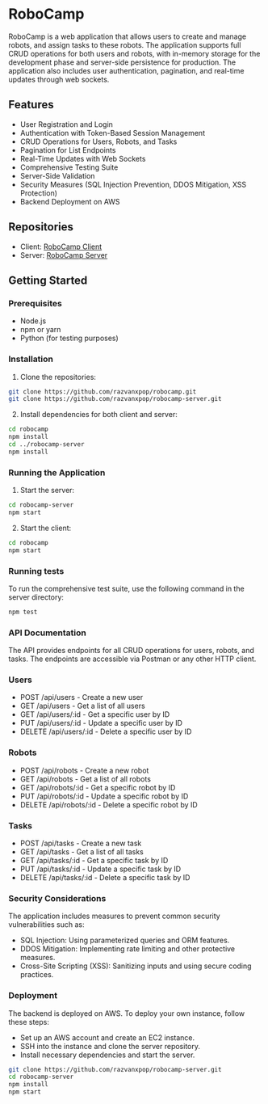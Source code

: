 # RoboCamp

RoboCamp is a web application that allows users to create and manage robots, and assign tasks to these robots. The application supports full CRUD operations for both users and robots, with in-memory storage for the development phase and server-side persistence for production. The application also includes user authentication, pagination, and real-time updates through web sockets.

## Features

- User Registration and Login
- Authentication with Token-Based Session Management
- CRUD Operations for Users, Robots, and Tasks
- Pagination for List Endpoints
- Real-Time Updates with Web Sockets
- Comprehensive Testing Suite
- Server-Side Validation
- Security Measures (SQL Injection Prevention, DDOS Mitigation, XSS Protection)
- Backend Deployment on AWS

## Repositories

- Client: [RoboCamp Client](https://github.com/razvanxpop/robocamp)
- Server: [RoboCamp Server](https://github.com/razvanxpop/robocamp-server)

## Getting Started

### Prerequisites

- Node.js
- npm or yarn
- Python (for testing purposes)

### Installation

1. Clone the repositories:

```sh
git clone https://github.com/razvanxpop/robocamp.git
git clone https://github.com/razvanxpop/robocamp-server.git
```

2. Install dependencies for both client and server:

```sh
cd robocamp
npm install
cd ../robocamp-server
npm install
```

### Running the Application

1. Start the server:

```sh
cd robocamp-server
npm start
```

2. Start the client:

```sh
cd robocamp
npm start
```

### Running tests

To run the comprehensive test suite, use the following command in the server directory:

```sh
npm test
```

### API Documentation

The API provides endpoints for all CRUD operations for users, robots, and tasks. The endpoints are accessible via Postman or any other HTTP client.

### Users

- POST /api/users - Create a new user
- GET /api/users - Get a list of all users
- GET /api/users/:id - Get a specific user by ID
- PUT /api/users/:id - Update a specific user by ID
- DELETE /api/users/:id - Delete a specific user by ID

### Robots

- POST /api/robots - Create a new robot
- GET /api/robots - Get a list of all robots
- GET /api/robots/:id - Get a specific robot by ID
- PUT /api/robots/:id - Update a specific robot by ID
- DELETE /api/robots/:id - Delete a specific robot by ID

### Tasks

- POST /api/tasks - Create a new task
- GET /api/tasks - Get a list of all tasks
- GET /api/tasks/:id - Get a specific task by ID
- PUT /api/tasks/:id - Update a specific task by ID
- DELETE /api/tasks/:id - Delete a specific task by ID

### Security Considerations

The application includes measures to prevent common security vulnerabilities such as:

- SQL Injection: Using parameterized queries and ORM features.
- DDOS Mitigation: Implementing rate limiting and other protective measures.
- Cross-Site Scripting (XSS): Sanitizing inputs and using secure coding practices.

### Deployment

The backend is deployed on AWS. To deploy your own instance, follow these steps:

- Set up an AWS account and create an EC2 instance.
- SSH into the instance and clone the server repository.
- Install necessary dependencies and start the server.

```sh
git clone https://github.com/razvanxpop/robocamp-server.git
cd robocamp-server
npm install
npm start
```

